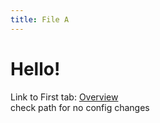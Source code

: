 ```yaml
---
title: File A
---
```


# Hello!

Link to First tab: [Overview](../overview)  
check path for no config changes